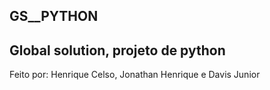 GS__PYTHON
----------------------------------------------------------------------------------------------------------------------------------------------
Global solution, projeto de python
----------------------------------------------------------------------------------------------------------------------------------------------
Feito por: Henrique Celso, Jonathan Henrique e Davis Junior
